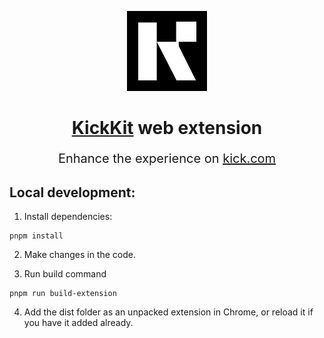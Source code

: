 <p align="center">
    <picture>
      <img src="public/icons/icon128.png" height="128">
    </picture>
    <h1 align="center"><a href="https://kickkit.devsor.us">KickKit</a> web extension</h1>
    <p align="center" style="font-size: 20px;">Enhance the experience on <a href="https://kick.com">kick.com</a></p>
</p>

## Local development:

1. Install dependencies:

```
pnpm install
```

2. Make changes in the code.

3. Run build command

```
pnpm run build-extension
```

4. Add the dist folder as an unpacked extension in Chrome, or reload it if you have it added already.
